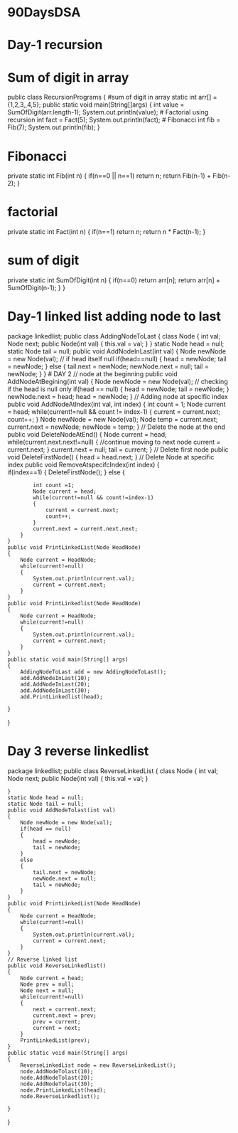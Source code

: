 # 90DaysDSA

# Day-1 recursion
# Sum of digit in array 
public class RecursionPrograms
{ 
  #sum of digit in array
  static int arr[] ={1,2,3,,4,5};
  public static void main(String[]args)
  {
    int value = SumOfDigit(arr.length-1);
    System.out.println(value);
    # Factorial using recursion
    int fact = Fact(5);
    System.out.println(fact);
    # Fibonacci
    int fib = Fib(7);
    System.out.println(fib);
  }
  # Fibonacci
  private static int Fib(int n)
  {
    if(n==0 || n==1)
      return n;
    return Fib(n-1) + Fib(n-2);
  }
  # factorial
  private static int Fact(int n)
  {
    if(n==1)
      return n;
    return n * Fact(n-1);
  }
  # sum of digit 
  private static int SumOfDigit(int n)
  {
    if(n==0)
      return arr[n];
    return arr[n] + SumOfDigit(n-1);
  }
}
# Day-1 linked list adding node to last 
package linkedlist;
public  class AddingNodeToLast 
{
	class Node
	{
		int val;
		Node next;
		public Node(int val)
		{
			this.val = val;
		}
	}
	static Node head = null;
	static Node tail = null;
	public void AddNodeInLast(int val)
	{
		Node newNode = new Node(val);
		// if head itself null
		if(head==null)
		{
			head = newNode;
			tail = newNode;
		}
		else
		{
			tail.next = newNode;
			newNode.next = null;
			tail = newNode;
		}
	}
	# DAY 2
	// node at the beginning
	public void AddNodeAtBegining(int val)
	{
		Node newNode = new Node(val);
		// checking if the head is null only 
		if(head == null)
		{
			head = newNode;
			tail = newNode;
		}
		newNode.next = head;
		head = newNode;
	}
	// Adding node at specific index
	public void AddNodeAtIndex(int val, int index)
	{
		int count = 1;
		Node current = head;
		while(current!=null && count != index-1)
		{
			current = current.next;
			count++;
		}
		Node newNode = new Node(val);
			Node temp = current.next;
			current.next = newNode;
			newNode = temp;	
	}
	// Delete the node at the end
	public void DeleteNodeAtEnd()
	{
		Node current = head;
		while(current.next.next!=null)
		{
			//continue moving to next node
			current = current.next;
		}
		current.next = null;
		tail = current;
	}
	// Delete first node
	public void DeleteFirstNode()
	{
		head = head.next;
	}
	// Delete Node at specific index
	public void RemoveAtspecifcIndex(int index)
	{	
		if(index==1)
		{
			DeleteFirstNode();
		}
		else
		{

			int count =1;
			Node current = head;
			while(current!=null && count!=index-1)
			{
				current = current.next;
				count++;
			}
			current.next = current.next.next;
		}
	}
	public void PrintLinkedList(Node HeadNode)
	{
		Node current = HeadNode;
		while(current!=null)
		{
			System.out.println(current.val);
			current = current.next;
		}
	}
	public void PrintLinkedlist(Node HeadNode)
	{
		Node current = HeadNode;
		while(current!=null)
		{
			System.out.println(current.val);
			current = current.next;
		}
	}
	public static void main(String[] args) 
	{
		AddingNodeToLast add = new AddingNodeToLast();
		add.AddNodeInLast(10);
		add.AddNodeInLast(20);
		add.AddNodeInLast(30);
		add.PrintLinkedlist(head);
		
	}	
}
# Day 3 reverse linkedlist
package linkedlist;
public class ReverseLinkedList 
{
	class Node
	{
		int val;
		Node next;
		public Node(int val)
		{
			this.val = val;
		}
		
	}
	static Node head = null;
	static Node tail = null;
	public void AddNodeTolast(int val)
	{
		Node newNode = new Node(val);
		if(head == null)
		{
			head = newNode;
			tail = newNode;
		}
		else
		{
			tail.next = newNode;
			newNode.next = null;
			tail = newNode;
		}
	}
	public void PrintLinkedList(Node HeadNode)
	{
		Node current = HeadNode;
		while(current!=null)
		{
			System.out.println(current.val);
			current = current.next;
		}
	}
	// Reverse linked list
	public void ReverseLinkedlist()
	{
		Node current = head;
		Node prev = null;
		Node next = null;
		while(current!=null)
		{
			next = current.next;
			current.next = prev;
			prev = current;
			current = next;
		}
		PrintLinkedList(prev);
	}
	public static void main(String[] args) 
	{
		ReverseLinkedList node = new ReverseLinkedList();
		node.AddNodeTolast(10);
		node.AddNodeTolast(20);
		node.AddNodeTolast(30);
		node.PrintLinkedList(head);
		node.ReverseLinkedlist();
		
	}

}


